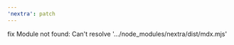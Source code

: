 ```yaml
---
'nextra': patch
---
```


fix Module not found: Can't resolve '.../node_modules/nextra/dist/mdx.mjs'

